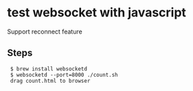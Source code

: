 # test websocket with javascript
Support reconnect feature

## Steps
```
 $ brew install websocketd  
 $ websocketd --port=8000 ./count.sh
 drag count.html to browser
```
